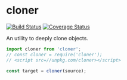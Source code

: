# cloner

[![Build Status](https://travis-ci.com/WebReflection/cloner.svg?branch=master)](https://travis-ci.com/WebReflection/cloner) [![Coverage Status](https://coveralls.io/repos/github/WebReflection/cloner/badge.svg?branch=master)](https://coveralls.io/github/WebReflection/cloner?branch=master)

An utility to deeply clone objects.

```js
import cloner from 'cloner';
// const cloner = require('cloner');
// <script src=//unpkg.com/cloner></script>

const target = cloner(source);
```
